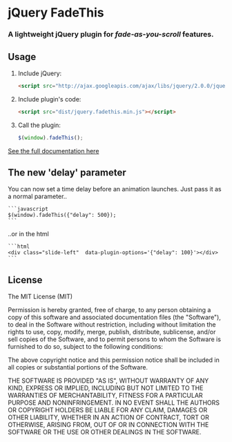 # jQuery FadeThis

### A lightweight jQuery plugin for *fade-as-you-scroll* features.

## Usage

1. Include jQuery:

	```html
	<script src="http://ajax.googleapis.com/ajax/libs/jquery/2.0.0/jquery.min.js"></script>
	```

2. Include plugin's code:

	```html
	<script src="dist/jquery.fadethis.min.js"></script>
	```

3. Call the plugin:

	```javascript
	$(window).fadeThis();
	```

[See the full documentation here](http://zolweb.github.io/jquery-fadethis)

## The new 'delay' parameter

You can now set a time delay before an animation launches. Just pass it as a normal parameter..

	```javascript
	$(window).fadeThis({"delay": 500});
	```
..or in the html

	```html
	<div class="slide-left"  data-plugin-options='{"delay": 100}'></div>
	```

## License

The MIT License (MIT)

Permission is hereby granted, free of charge, to any person obtaining a copy
of this software and associated documentation files (the "Software"), to deal
in the Software without restriction, including without limitation the rights
to use, copy, modify, merge, publish, distribute, sublicense, and/or sell
copies of the Software, and to permit persons to whom the Software is
furnished to do so, subject to the following conditions:

The above copyright notice and this permission notice shall be included in
all copies or substantial portions of the Software.

THE SOFTWARE IS PROVIDED "AS IS", WITHOUT WARRANTY OF ANY KIND, EXPRESS OR
IMPLIED, INCLUDING BUT NOT LIMITED TO THE WARRANTIES OF MERCHANTABILITY,
FITNESS FOR A PARTICULAR PURPOSE AND NONINFRINGEMENT. IN NO EVENT SHALL THE
AUTHORS OR COPYRIGHT HOLDERS BE LIABLE FOR ANY CLAIM, DAMAGES OR OTHER
LIABILITY, WHETHER IN AN ACTION OF CONTRACT, TORT OR OTHERWISE, ARISING FROM,
OUT OF OR IN CONNECTION WITH THE SOFTWARE OR THE USE OR OTHER DEALINGS IN
THE SOFTWARE.
